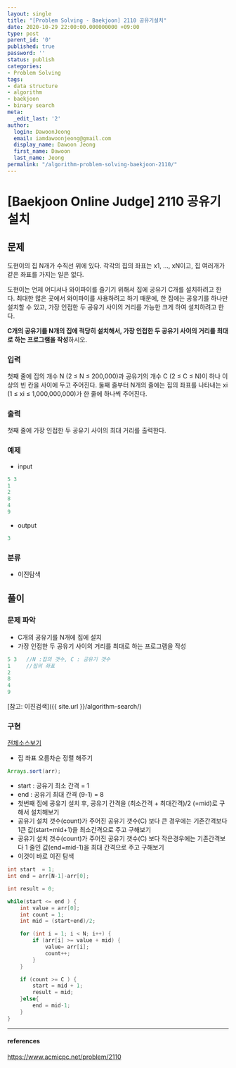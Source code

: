 ```yaml
---
layout: single
title: "[Problem Solving - Baekjoon] 2110 공유기설치"
date: 2020-10-29 22:00:00.000000000 +09:00
type: post
parent_id: '0'
published: true
password: ''
status: publish
categories:
- Problem Solving
tags:
- data structure
- algorithm
- baekjoon
- binary search
meta:
  _edit_last: '2'
author:
  login: DawoonJeong
  email: iamdawoonjeong@gmail.com
  display_name: Dawoon Jeong
  first_name: Dawoon
  last_name: Jeong
permalink: "/algorithm-problem-solving-baekjoon-2110/"
---
```

# [Baekjoon Online Judge] 2110 공유기설치

## 문제
도현이의 집 N개가 수직선 위에 있다. 각각의 집의 좌표는 x1, ..., xN이고, 집 여러개가 같은 좌표를 가지는 일은 없다.

도현이는 언제 어디서나 와이파이를 즐기기 위해서 집에 공유기 C개를 설치하려고 한다. 최대한 많은 곳에서 와이파이를 사용하려고 하기 때문에, 한 집에는 공유기를 하나만 설치할 수 있고, 가장 인접한 두 공유기 사이의 거리를 가능한 크게 하여 설치하려고 한다.

**C개의 공유기를 N개의 집에 적당히 설치해서, 가장 인접한 두 공유기 사이의 거리를 최대로 하는 프로그램을 작성**하시오.

### 입력
첫째 줄에 집의 개수 N (2 ≤ N ≤ 200,000)과 공유기의 개수 C (2 ≤ C ≤ N)이 하나 이상의 빈 칸을 사이에 두고 주어진다. 둘째 줄부터 N개의 줄에는 집의 좌표를 나타내는 xi (1 ≤ xi ≤ 1,000,000,000)가 한 줄에 하나씩 주어진다.

### 출력
첫째 줄에 가장 인접한 두 공유기 사이의 최대 거리를 출력한다.

### 예제

- input

```java
5 3
1
2
8
4
9
```

- output

```java
3
```

### 분류
- 이진탐색

## 풀이

### 문제 파악

- C개의 공유기를 N개에 집에 설치
- 가장 인접한 두 공유기 사이의 거리를 최대로 하는 프로그램을 작성

```java
5 3   //N :집의 갯수, C : 공유기 갯수
1     //집의 좌표
2
8
4
9
```

[참고: 이진검색]({{ site.url }}/algorithm-search/)


### 구현

[전체소스보기](https://github.com/devvoon/java-datastructure-algorithm/blob/master/java-algorithm-problem-solving/src/baekjoon/problem2110/Main.java)

- 집 좌표 오름차순 정렬 해주기

```java
Arrays.sort(arr);
```

- start : 공유기 최소 간격 = 1
- end : 공유기 최대 간격 (9-1) = 8
- 첫번째 집에 공유기 설치 후, 공유기 간격을 (최소간격 + 최대간격)/2 (=mid)로 구해서 설치해보기
- 공유기 설치 갯수(count)가 주어진 공유기 갯수(C) 보다 큰 경우에는 기존간격보다 1큰 값(start=mid+1)을 최소간격으로 주고 구해보기
- 공유기 설치 갯수(count)가 주어진 공유기 갯수(C) 보다 작은경우에는 기존간격보다 1 줄인 값(end=mid-1)을 최대 간격으로 주고 구해보기
- 이것이 바로 이진 탐색

```java
int start  = 1;
int end = arr[N-1]-arr[0];

int result = 0;

while(start <= end ) {
    int value = arr[0];
    int count = 1;
    int mid = (start+end)/2;

    for (int i = 1; i < N; i++) {
        if (arr[i] >= value + mid) {
            value= arr[i];
            count++;
        }
    }

    if (count >= C ) {
        start = mid + 1;
        result = mid;
    }else{
        end = mid-1;
    }
}
```

---

#### references
<https://www.acmicpc.net/problem/2110>
